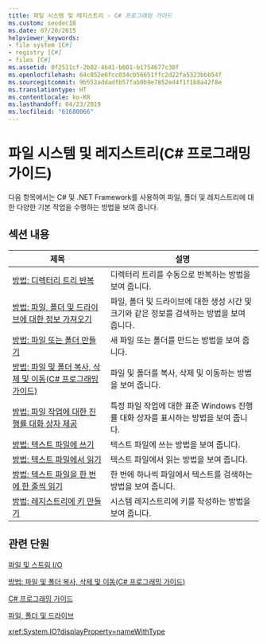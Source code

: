 ```yaml
---
title: 파일 시스템 및 레지스트리 - C# 프로그래밍 가이드
ms.custom: seodec18
ms.date: 07/20/2015
helpviewer_keywords:
- file system [C#]
- registry [C#]
- files [C#]
ms.assetid: 0f2511cf-2b02-4b41-b001-b1754677c38f
ms.openlocfilehash: 64c852e6fcc034cb56651ffc2d22fa5323bbb54f
ms.sourcegitcommit: 9b552addadfb57fab0b9e7852ed4f1f1b8a42f8e
ms.translationtype: HT
ms.contentlocale: ko-KR
ms.lasthandoff: 04/23/2019
ms.locfileid: "61680066"
---
```

# <a name="file-system-and-the-registry-c-programming-guide"></a>파일 시스템 및 레지스트리(C# 프로그래밍 가이드)
다음 항목에서는 C# 및 .NET Framework를 사용하여 파일, 폴더 및 레지스트리에 대한 다양한 기본 작업을 수행하는 방법을 보여 줍니다.  
  
## <a name="in-this-section"></a>섹션 내용  
  
|**제목**|**설명**|  
|---------------|---------------------|  
|[방법: 디렉터리 트리 반복](../../../csharp/programming-guide/file-system/how-to-iterate-through-a-directory-tree.md)|디렉터리 트리를 수동으로 반복하는 방법을 보여 줍니다.|  
|[방법: 파일, 폴더 및 드라이브에 대한 정보 가져오기](../../../csharp/programming-guide/file-system/how-to-get-information-about-files-folders-and-drives.md)|파일, 폴더 및 드라이브에 대한 생성 시간 및 크기와 같은 정보를 검색하는 방법을 보여 줍니다.|  
|[방법: 파일 또는 폴더 만들기](../../../csharp/programming-guide/file-system/how-to-create-a-file-or-folder.md)|새 파일 또는 폴더를 만드는 방법을 보여 줍니다.|  
|[방법: 파일 및 폴더 복사, 삭제 및 이동(C# 프로그래밍 가이드)](../../../csharp/programming-guide/file-system/how-to-copy-delete-and-move-files-and-folders.md)|파일 및 폴더를 복사, 삭제 및 이동하는 방법을 보여 줍니다.|  
|[방법: 파일 작업에 대한 진행률 대화 상자 제공](../../../csharp/programming-guide/file-system/how-to-provide-a-progress-dialog-box-for-file-operations.md)|특정 파일 작업에 대한 표준 Windows 진행률 대화 상자를 표시하는 방법을 보여 줍니다.|  
|[방법: 텍스트 파일에 쓰기](../../../csharp/programming-guide/file-system/how-to-write-to-a-text-file.md)|텍스트 파일에 쓰는 방법을 보여 줍니다.|  
|[방법: 텍스트 파일에서 읽기](../../../csharp/programming-guide/file-system/how-to-read-from-a-text-file.md)|텍스트 파일에서 읽는 방법을 보여 줍니다.|  
|[방법: 텍스트 파일을 한 번에 한 줄씩 읽기](../../../csharp/programming-guide/file-system/how-to-read-a-text-file-one-line-at-a-time.md)|한 번에 하나씩 파일에서 텍스트를 검색하는 방법을 보여 줍니다.|  
|[방법: 레지스트리에 키 만들기](../../../csharp/programming-guide/file-system/how-to-create-a-key-in-the-registry.md)|시스템 레지스트리에 키를 작성하는 방법을 보여 줍니다.|  
  
## <a name="related-sections"></a>관련 단원  
 [파일 및 스트림 I/O](../../../standard/io/index.md)  
  
 [방법: 파일 및 폴더 복사, 삭제 및 이동(C# 프로그래밍 가이드)](../../../csharp/programming-guide/file-system/how-to-copy-delete-and-move-files-and-folders.md)  
  
 [C# 프로그래밍 가이드](../../../csharp/programming-guide/index.md)  
  
 [파일, 폴더 및 드라이브](../../../csharp/programming-guide/file-system/index.md)  
  
 <xref:System.IO?displayProperty=nameWithType>
